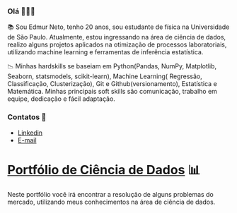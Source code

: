 ### Olá 🙋🏻‍♂️

📚 Sou Edmur Neto, tenho 20 anos, sou estudante de física na Universidade de São Paulo. Atualmente, estou ingressando na área de ciência de dados, realizo alguns projetos aplicados na otimização de processos laboratoriais, utilizando machine learning e ferramentas de inferência estatística.

📉 Minhas hardskills se baseiam em Python(Pandas, NumPy, Matplotlib, Seaborn, statsmodels, scikit-learn), Machine Learning( Regressão, Classificação, Clusterização), Git e Github(versionamento), Estatística e Matemática. Minhas principais soft skills são comunicação, trabalho em equipe, dedicação e fácil adaptação.

### Contatos 📩

- [Linkedin](https://www.linkedin.com/in/edmur-crist%C3%B3foro-neto-bb61b7244/)
- [E-mail](mailto:edmurcn@gmail.com)

# [Portfólio de Ciência de Dados](https://github.com/Edmurcn/Portifolio-Ciencia-deDados) 📊

Neste portfólio você irá encontrar a resolução de alguns problemas do mercado, utilizando meus conhecimentos na área de ciência de dados.

